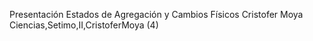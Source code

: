 Presentación Estados de Agregación y Cambios Físicos Cristofer Moya
Ciencias,Setimo,II,CristoferMoya (4)